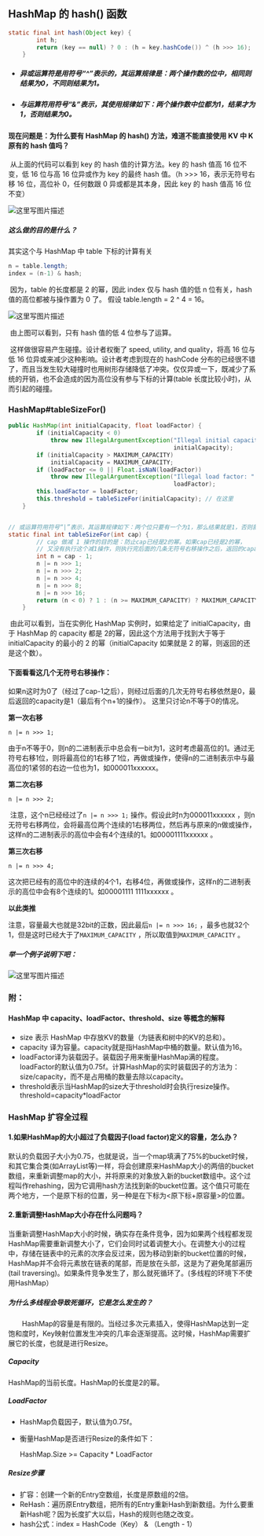 ## HashMap 的 hash() 函数

```java
static final int hash(Object key) {
        int h;
        return (key == null) ? 0 : (h = key.hashCode()) ^ (h >>> 16);
    }
```

- ##### 异或运算符是用符号“^”表示的，其运算规律是：两个操作数的位中，相同则结果为0，不同则结果为1。

- ##### 与运算符用符号“&”表示，其使用规律如下：两个操作数中位都为1，结果才为1，否则结果为0。

#### 现在问题是：为什么要有 HashMap 的 hash() 方法，难道不能直接使用 KV 中 K 原有的 hash 值吗？

​	从上面的代码可以看到 key 的 hash 值的计算方法。key 的 hash 值高 16 位不变，低 16 位与高 16 位异或作为 key 的最终 hash 值。（h >>> 16，表示无符号右移 16 位，高位补 0，任何数跟 0 异或都是其本身，因此 key 的 hash 值高 16 位不变） 

![这里写图片描述](http://img.blog.csdn.net/20160408155045341)

##### 这么做的目的是什么？

其实这个与 HashMap 中 table 下标的计算有关

```java
n = table.length;
index = (n-1) & hash;
```

​	因为，table 的长度都是 2 的幂，因此 index 仅与 hash 值的低 n 位有关，hash 值的高位都被与操作置为 0 了。 
假设  table.length = 2 ^ 4 = 16。

![这里写图片描述](http://img.blog.csdn.net/20160408155102734)

​	由上图可以看到，只有 hash 值的低 4 位参与了运算。 

​	这样做很容易产生碰撞。设计者权衡了 speed, utility, and quality，将高 16 位与低 16 位异或来减少这种影响。设计者考虑到现在的 hashCode 分布的已经很不错了，而且当发生较大碰撞时也用树形存储降低了冲突。仅仅异或一下，既减少了系统的开销，也不会造成的因为高位没有参与下标的计算(table 长度比较小时)，从而引起的碰撞。

### HashMap#tableSizeFor()

```java 
public HashMap(int initialCapacity, float loadFactor) {
        if (initialCapacity < 0)
            throw new IllegalArgumentException("Illegal initial capacity: " +
                                               initialCapacity);
        if (initialCapacity > MAXIMUM_CAPACITY)
            initialCapacity = MAXIMUM_CAPACITY;
        if (loadFactor <= 0 || Float.isNaN(loadFactor))
            throw new IllegalArgumentException("Illegal load factor: " +
                                               loadFactor);
        this.loadFactor = loadFactor;
        this.threshold = tableSizeFor(initialCapacity); // 在这里
    }


// 或运算符用符号“|”表示，其运算规律如下：两个位只要有一个为1，那么结果就是1，否则就为0。
static final int tableSizeFor(int cap) {
    	// cap 做减 1 操作的目的是：防止cap已经是2的幂。如果cap已经是2的幂， 
        // 又没有执行这个减1操作，则执行完后面的几条无符号右移操作之后，返回的capacity将是这个cap的2倍。
        int n = cap - 1;
        n |= n >>> 1;
        n |= n >>> 2;
        n |= n >>> 4;
        n |= n >>> 8;
        n |= n >>> 16;
        return (n < 0) ? 1 : (n >= MAXIMUM_CAPACITY) ? MAXIMUM_CAPACITY : n + 1;
    }

```

​	由此可以看到，当在实例化 HashMap 实例时，如果给定了 initialCapacity，由于 HashMap 的 capacity 都是 2的幂，因此这个方法用于找到大于等于 initialCapacity 的最小的 2 的幂（initialCapacity 如果就是 2 的幂，则返回的还是这个数）。 

#### 下面看看这几个无符号右移操作： 

​	如果n这时为0了（经过了cap-1之后），则经过后面的几次无符号右移依然是0，最后返回的capacity是1（最后有个n+1的操作）。 这里只讨论n不等于0的情况。 

**第一次右移**

```
n |= n >>> 1;
```

​	由于n不等于0，则n的二进制表示中总会有一bit为1，这时考虑最高位的1。通过无符号右移1位，则将最高位的1右移了1位，再做或操作，使得n的二进制表示中与最高位的1紧邻的右边一位也为1，如000011xxxxxx。 

**第二次右移**

```
n |= n >>> 2;
```

​	注意，这个n已经经过了`n |= n >>> 1;` 操作。假设此时n为000011xxxxxx ，则n无符号右移两位，会将最高位两个连续的1右移两位，然后再与原来的n做或操作，这样n的二进制表示的高位中会有4个连续的1。如00001111xxxxxx 。 

**第三次右移**

```
n |= n >>> 4;
```

​	这次把已经有的高位中的连续的4个1，右移4位，再做或操作，这样n的二进制表示的高位中会有8个连续的1。如00001111 1111xxxxxx 。 

**以此类推** 

​	注意，容量最大也就是32bit的正数，因此最后`n |= n >>> 16;` ，最多也就32个1，但是这时已经大于了`MAXIMUM_CAPACITY` ，所以取值到`MAXIMUM_CAPACITY` 。 

##### 举一个例子说明下吧：

![这里写图片描述](http://img.blog.csdn.net/20160408183651111)

### 附：

#### HashMap 中 capacity、loadFactor、threshold、size 等概念的解释

- size 表示 HashMap 中存放KV的数量（为链表和树中的KV的总和）。
- capacity 译为容量。capacity就是指HashMap中桶的数量。默认值为16。
- loadFactor译为装载因子。装载因子用来衡量HashMap满的程度。loadFactor的默认值为0.75f。计算HashMap的实时装载因子的方法为：size/capacity，而不是占用桶的数量去除以capacity。
- threshold表示当HashMap的size大于threshold时会执行resize操作。 
  threshold=capacity*loadFactor
  

### HashMap 扩容全过程

#### 1.如果HashMap的大小超过了负载因子(load factor)定义的容量，怎么办？

​	默认的负载因子大小为0.75，也就是说，当一个map填满了75%的bucket时候，和其它集合类(如ArrayList等)一样，将会创建原来HashMap大小的两倍的bucket数组，来重新调整map的大小，并将原来的对象放入新的bucket数组中。这个过程叫作rehashing，因为它调用hash方法找到新的bucket位置。这个值只可能在两个地方，一个是原下标的位置，另一种是在下标为<原下标+原容量>的位置。

#### 2.重新调整HashMap大小存在什么问题吗？

​	当重新调整HashMap大小的时候，确实存在条件竞争，因为如果两个线程都发现HashMap需要重新调整大小了，它们会同时试着调整大小。在调整大小的过程中，存储在链表中的元素的次序会反过来，因为移动到新的bucket位置的时候，HashMap并不会将元素放在链表的尾部，而是放在头部，这是为了避免尾部遍历(tail traversing)。如果条件竞争发生了，那么就死循环了。(多线程的环境下不使用HashMap）

##### 为什么多线程会导致死循环，它是怎么发生的？

　　HashMap的容量是有限的。当经过多次元素插入，使得HashMap达到一定饱和度时，Key映射位置发生冲突的几率会逐渐提高。这时候，HashMap需要扩展它的长度，也就是进行Resize。

##### Capacity

HashMap的当前长度。HashMap的长度是2的幂。

##### LoadFactor

- HashMap负载因子，默认值为0.75f。

- 衡量HashMap是否进行Resize的条件如下：

  HashMap.Size >= Capacity * LoadFactor

##### Resize步骤

- 扩容：创建一个新的Entry空数组，长度是原数组的2倍。
- ReHash：遍历原Entry数组，把所有的Entry重新Hash到新数组。为什么要重新Hash呢？因为长度扩大以后，Hash的规则也随之改变。
- hash公式：index = HashCode（Key） & （Length - 1）
